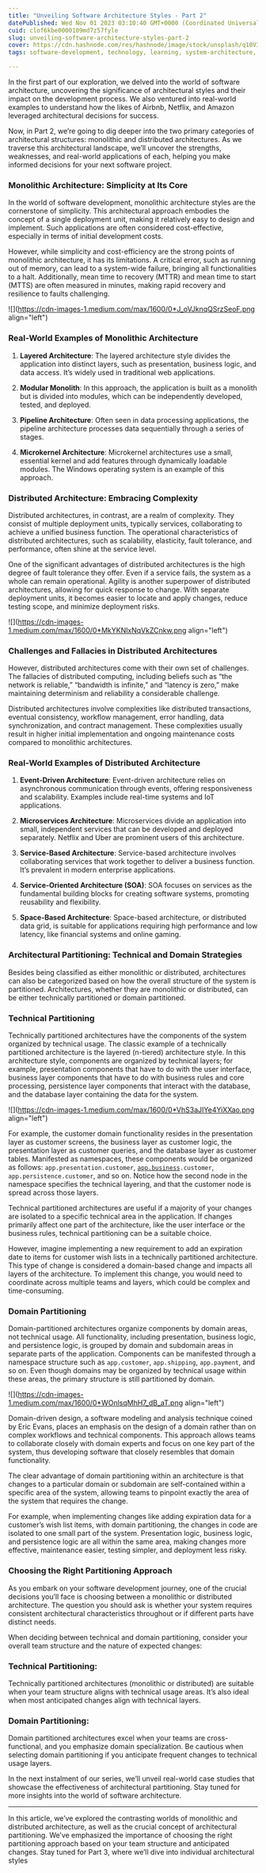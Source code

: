 ```yaml
---
title: "Unveiling Software Architecture Styles - Part 2"
datePublished: Wed Nov 01 2023 03:10:40 GMT+0000 (Coordinated Universal Time)
cuid: clof6kbe0000109md7z57fyle
slug: unveiling-software-architecture-styles-part-2
cover: https://cdn.hashnode.com/res/hashnode/image/stock/unsplash/q10VITrVYUM/upload/76934df9868596f52ac4b2fa3eef368c.jpeg
tags: software-development, technology, learning, system-architecture, system-design

---
```


In the first part of our exploration, we delved into the world of software architecture, uncovering the significance of architectural styles and their impact on the development process. We also ventured into real-world examples to understand how the likes of Airbnb, Netflix, and Amazon leveraged architectural decisions for success.

Now, in Part 2, we’re going to dig deeper into the two primary categories of architectural structures: monolithic and distributed architectures. As we traverse this architectural landscape, we’ll uncover the strengths, weaknesses, and real-world applications of each, helping you make informed decisions for your next software project.

### **Monolithic Architecture: Simplicity at Its Core**

In the world of software development, monolithic architecture styles are the cornerstone of simplicity. This architectural approach embodies the concept of a single deployment unit, making it relatively easy to design and implement. Such applications are often considered cost-effective, especially in terms of initial development costs.

However, while simplicity and cost-efficiency are the strong points of monolithic architecture, it has its limitations. A critical error, such as running out of memory, can lead to a system-wide failure, bringing all functionalities to a halt. Additionally, mean time to recovery (MTTR) and mean time to start (MTTS) are often measured in minutes, making rapid recovery and resilience to faults challenging.

![](https://cdn-images-1.medium.com/max/1600/0*J_oVJknqQSrzSeoF.png align="left")

### Real-World Examples of Monolithic Architecture

1. **Layered Architecture**: The layered architecture style divides the application into distinct layers, such as presentation, business logic, and data access. It’s widely used in traditional web applications.
    
2. **Modular Monolith**: In this approach, the application is built as a monolith but is divided into modules, which can be independently developed, tested, and deployed.
    
3. **Pipeline Architecture**: Often seen in data processing applications, the pipeline architecture processes data sequentially through a series of stages.
    
4. **Microkernel Architecture**: Microkernel architectures use a small, essential kernel and add features through dynamically loadable modules. The Windows operating system is an example of this approach.
    

### Distributed Architecture: Embracing Complexity

Distributed architectures, in contrast, are a realm of complexity. They consist of multiple deployment units, typically services, collaborating to achieve a unified business function. The operational characteristics of distributed architectures, such as scalability, elasticity, fault tolerance, and performance, often shine at the service level.

One of the significant advantages of distributed architectures is the high degree of fault tolerance they offer. Even if a service fails, the system as a whole can remain operational. Agility is another superpower of distributed architectures, allowing for quick response to change. With separate deployment units, it becomes easier to locate and apply changes, reduce testing scope, and minimize deployment risks.

![](https://cdn-images-1.medium.com/max/1600/0*MkYKNlxNqVkZCnkw.png align="left")

### Challenges and Fallacies in Distributed Architectures

However, distributed architectures come with their own set of challenges. The fallacies of distributed computing, including beliefs such as “the network is reliable,” “bandwidth is infinite,” and “latency is zero,” make maintaining determinism and reliability a considerable challenge.

Distributed architectures involve complexities like distributed transactions, eventual consistency, workflow management, error handling, data synchronization, and contract management. These complexities usually result in higher initial implementation and ongoing maintenance costs compared to monolithic architectures.

### Real-World Examples of Distributed Architecture

1. **Event-Driven Architecture**: Event-driven architecture relies on asynchronous communication through events, offering responsiveness and scalability. Examples include real-time systems and IoT applications.
    
2. **Microservices Architecture**: Microservices divide an application into small, independent services that can be developed and deployed separately. Netflix and Uber are prominent users of this architecture.
    
3. **Service-Based Architecture**: Service-based architecture involves collaborating services that work together to deliver a business function. It’s prevalent in modern enterprise applications.
    
4. **Service-Oriented Architecture (SOA)**: SOA focuses on services as the fundamental building blocks for creating software systems, promoting reusability and flexibility.
    
5. **Space-Based Architecture**: Space-based architecture, or distributed data grid, is suitable for applications requiring high performance and low latency, like financial systems and online gaming.
    

### Architectural Partitioning: Technical and Domain Strategies

Besides being classified as either monolithic or distributed, architectures can also be categorized based on how the overall structure of the system is partitioned. Architectures, whether they are monolithic or distributed, can be either technically partitioned or domain partitioned.

### Technical Partitioning

Technically partitioned architectures have the components of the system organized by technical usage. The classic example of a technically partitioned architecture is the layered (n-tiered) architecture style. In this architecture style, components are organized by technical layers; for example, presentation components that have to do with the user interface, business layer components that have to do with business rules and core processing, persistence layer components that interact with the database, and the database layer containing the data for the system.

![](https://cdn-images-1.medium.com/max/1600/0*VhS3aJIYe4YiXXao.png align="left")

For example, the customer domain functionality resides in the presentation layer as customer screens, the business layer as customer logic, the presentation layer as customer queries, and the database layer as customer tables. Manifested as namespaces, these components would be organized as follows: `app.presentation.customer`, [`app.business`](http://app.business)`.customer`, `app.persistence.customer`, and so on. Notice how the second node in the namespace specifies the technical layering, and that the customer node is spread across those layers.

Technical partitioned architectures are useful if a majority of your changes are isolated to a specific technical area in the application. If changes primarily affect one part of the architecture, like the user interface or the business rules, technical partitioning can be a suitable choice.

However, imagine implementing a new requirement to add an expiration date to items for customer wish lists in a technically partitioned architecture. This type of change is considered a domain-based change and impacts all layers of the architecture. To implement this change, you would need to coordinate across multiple teams and layers, which could be complex and time-consuming.

### Domain Partitioning

Domain-partitioned architectures organize components by domain areas, not technical usage. All functionality, including presentation, business logic, and persistence logic, is grouped by domain and subdomain areas in separate parts of the application. Components can be manifested through a namespace structure such as `app.customer`, `app.shipping`, `app.payment`, and so on. Even though domains may be organized by technical usage within these areas, the primary structure is still partitioned by domain.

![](https://cdn-images-1.medium.com/max/1600/0*WOnlsqMhH7_dB_aT.png align="left")

Domain-driven design, a software modeling and analysis technique coined by Eric Evans, places an emphasis on the design of a domain rather than on complex workflows and technical components. This approach allows teams to collaborate closely with domain experts and focus on one key part of the system, thus developing software that closely resembles that domain functionality.

The clear advantage of domain partitioning within an architecture is that changes to a particular domain or subdomain are self-contained within a specific area of the system, allowing teams to pinpoint exactly the area of the system that requires the change.

For example, when implementing changes like adding expiration data for a customer’s wish list items, with domain partitioning, the changes in code are isolated to one small part of the system. Presentation logic, business logic, and persistence logic are all within the same area, making changes more effective, maintenance easier, testing simpler, and deployment less risky.

### Choosing the Right Partitioning Approach

As you embark on your software development journey, one of the crucial decisions you’ll face is choosing between a monolithic or distributed architecture. The question you should ask is whether your system requires consistent architectural characteristics throughout or if different parts have distinct needs.

When deciding between technical and domain partitioning, consider your overall team structure and the nature of expected changes:

### Technical Partitioning:

Technically partitioned architectures (monolithic or distributed) are suitable when your team structure aligns with technical usage areas. It’s also ideal when most anticipated changes align with technical layers.

### Domain Partitioning:

Domain partitioned architectures excel when your teams are cross-functional, and you emphasize domain specialization. Be cautious when selecting domain partitioning if you anticipate frequent changes to technical usage layers.

In the next instalment of our series, we’ll unveil real-world case studies that showcase the effectiveness of architectural partitioning. Stay tuned for more insights into the world of software architecture.

---

In this article, we’ve explored the contrasting worlds of monolithic and distributed architecture, as well as the crucial concept of architectural partitioning. We’ve emphasized the importance of choosing the right partitioning approach based on your team structure and anticipated changes. Stay tuned for Part 3, where we’ll dive into individual architectural styles